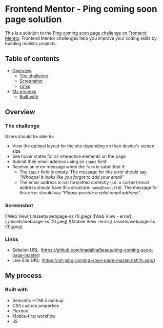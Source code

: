 # Frontend Mentor - Ping coming soon page solution

This is a solution to the [Ping coming soon page challenge on Frontend Mentor](https://www.frontendmentor.io/challenges/ping-single-column-coming-soon-page-5cadd051fec04111f7b848da). Frontend Mentor challenges help you improve your coding skills by building realistic projects. 

## Table of contents

- [Overview](#overview)
  - [The challenge](#the-challenge)
  - [Screenshot](#screenshot)
  - [Links](#links)
- [My process](#my-process)
  - [Built with](#built-with)


## Overview

### The challenge

Users should be able to:

- View the optimal layout for the site depending on their device's screen size
- See hover states for all interactive elements on the page
- Submit their email address using an `input` field
- Receive an error message when the `form` is submitted if:
	- The `input` field is empty. The message for this error should say *"Whoops! It looks like you forgot to add your email"*
	- The email address is not formatted correctly (i.e. a correct email address should have this structure: `name@host.tld`). The message for this error should say *"Please provide a valid email address"*

### Screenshot

![Web View](./assets/webpage-ss (1).jpeg)
![Web View - error](./assets/webpage-ss (2).jpeg)
![Mobile View -error](./assets/webpage-ss (3).jpeg)



### Links

- Solution URL: (https://github.com/madalina1teaca/ping-coming-soon-page-master)
- Live Site URL: (https://mt-ping-coming-soon-page-master.netlify.app/)

## My process

### Built with

- Semantic HTML5 markup
- CSS custom properties
- Flexbox
- Mobile-first workflow
- JS


